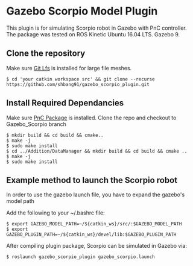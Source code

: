 # Gazebo Scorpio Model Plugin
This plugin is for simulating Scorpio robot in Gazebo with PnC controller.
The package was tested on ROS Kinetic Ubuntu 16.04 LTS. Gazebo 9.

## Clone the repository
Make sure [Git Lfs](https://git-lfs.github.com/) is installed for large file meshes.
```
$ cd 'your catkin workspace src' && git clone --recurse https://github.com/shbang91/gazebo_scorpio_plugin.git
```

## Install Required Dependancies
Make sure [PnC Package](http://github.com/shbang91/PnC.git) is installed.
Clone the repo and checkout to Gazebo_Scorpio branch
```
$ mkdir build && cd build && cmake..
$ make -j
$ sudo make install
$ cd ../Addition/DataManager && mkdir build && cd build && cmake ..
$ make -j
$ sudo make install
```
## Example method to launch the Scorpio robot
In order to use the gazebo launch file, you have to expand the gazebo's model path

Add the following to your ~/.bashrc file:
```
$ export GAZEBO_MODEL_PATH=~/${catkin_ws}/src/:$GAZEBO_MODEL_PATH
$ export GAZEBO_PLUGIN_PATH=~/${catkin_ws}/devel/lib:$GAZEBO_PLUGIN_PATH
```
After compiling plugin package, Scorpio can be simulated in Gazebo via:
```
$ roslaunch gazebo_scorpio_plugin gazebo_scorpio.launch
```
